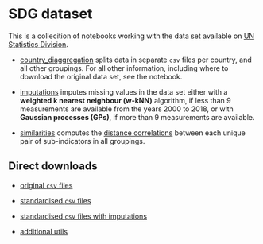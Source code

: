 # SDG dataset

This is a collecition of notebooks working with the data set available on [UN Statistics Division](https://unstats.un.org/sdgs/indicators/database/).

- [country_diaggregation](https://github.com/felix-laumann/SDG-dataset/blob/master/country_diaggregation.ipynb) splits data in separate `csv` files per country, and all other groupings. For all other information, including where to download the original data set, see the notebook. 

- [imputations](https://github.com/felix-laumann/SDG-dataset/blob/master/imputations.ipynb) imputes missing values in the data set either with a **weighted k nearest neighbour (w-kNN)** algorithm, if less than 9 measurements are available from the years 2000 to 2018, or with **Gaussian processes (GPs)**, if more than 9 measurements are available.

- [similarities](https://github.com/felix-laumann/SDG-dataset/blob/master/similarities.ipynb) computes the [distance correlations](https://projecteuclid.org/euclid.aos/1201012979) between each unique pair of sub-indicators in all groupings.


## Direct downloads

- [original `csv` files](https://www.dropbox.com/sh/z54b8kgb7awpk56/AADGRnBd3ZH7unFwC9PnB8xaa?dl=0)

- [standardised `csv` files](https://www.dropbox.com/sh/5jiz4ytf7gzbdjy/AACOcMx5SE-xFmq5AZSOjIuma?dl=0)

- [standardised `csv` files with imputations](https://www.dropbox.com/sh/fgwpxet2heuf9gd/AACshLajFaBDb13a0L3Y3494a?dl=0)

- [additional utils](https://www.dropbox.com/sh/bi6c0rs96jo5oom/AAACBeOgHUkEUsjxtJnz-MkVa?dl=0)
